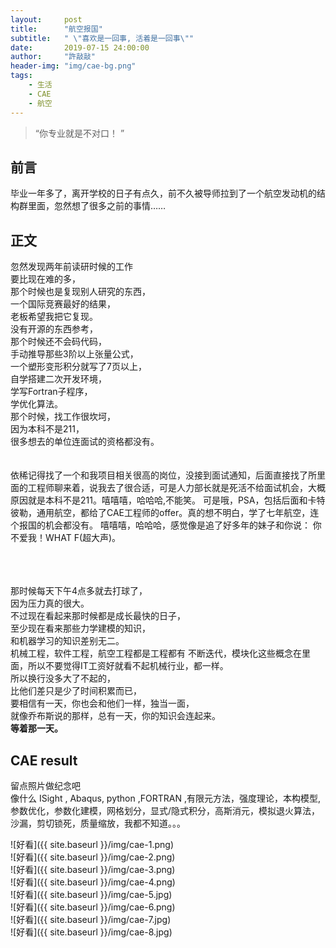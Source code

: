 ```yaml
---
layout:     post
title:      "航空报国"
subtitle:   " \"喜欢是一回事, 活着是一回事\""
date:       2019-07-15 24:00:00
author:     "許敲敲"
header-img: "img/cae-bg.png"
tags:
    - 生活
    - CAE
    - 航空
---
```


> “你专业就是不对口！ ”

## 前言
毕业一年多了，离开学校的日子有点久，前不久被导师拉到了一个航空发动机的结构群里面，忽然想了很多之前的事情……

## 正文

忽然发现两年前读研时候的工作
<br>要比现在难的多，
<br>那个时候也是复现别人研究的东西，
<br>一个国际竞赛最好的结果，
<br>老板希望我把它复现。
<br>没有开源的东西参考，
<br>那个时候还不会码代码，
<br>手动推导那些3阶以上张量公式，
<br>一个塑形变形积分就写了7页以上，
<br>自学搭建二次开发环境，
<br>学写Fortran子程序，
<br>学优化算法。
<br>那个时候，找工作很坎坷，
<br>因为本科不是211，
<br>很多想去的单位连面试的资格都没有。
<br><br>
<br>依稀记得找了一个和我项目相关很高的岗位，没接到面试通知，后面直接找了所里面的工程师聊来着，说我去了很合适，可是人力部长就是死活不给面试机会，大概原因就是本科不是211。嘻嘻嘻，哈哈哈,不能笑。
可是哦，PSA，包括后面和卡特彼勒，通用航空，都给了CAE工程师的offer。真的想不明白，学了七年航空，连个报国的机会都没有。 嘻嘻嘻，哈哈哈，感觉像是追了好多年的妹子和你说： 你不爱我！WHAT F(超大声)。

<br><br>
<br>那时候每天下午4点多就去打球了，
<br>因为压力真的很大。
<br>不过现在看起来那时候都是成长最快的日子，
<br>至少现在看来那些力学建模的知识，
<br>和机器学习的知识差别无二。
<br>机械工程，软件工程，航空工程都是工程都有 不断迭代，模块化这些概念在里面，所以不要觉得IT工资好就看不起机械行业，都一样。
<br>所以换行没多大了不起的，
<br>比他们差只是少了时间积累而已，
<br>要相信有一天，你也会和他们一样，独当一面，
<br> 就像乔布斯说的那样，总有一天，你的知识会连起来。
<br> **等着那一天。**
<br>


## CAE result
  留点照片做纪念吧
  <br>
  像什么 ISight , Abaqus, python ,FORTRAN ,有限元方法，强度理论，本构模型, 参数优化，参数化建模，网格划分，显式/隐式积分，高斯消元，模拟退火算法，沙漏，剪切锁死，质量缩放，我都不知道。。。

![好看]({{ site.baseurl }}/img/cae-1.png)
<br>
![好看]({{ site.baseurl }}/img/cae-2.png)
<br>
![好看]({{ site.baseurl }}/img/cae-3.png)
<br>
![好看]({{ site.baseurl }}/img/cae-4.png)
<br>
![好看]({{ site.baseurl }}/img/cae-5.jpg)
<br>
![好看]({{ site.baseurl }}/img/cae-6.png)
<br>
![好看]({{ site.baseurl }}/img/cae-7.jpg)
<br>
![好看]({{ site.baseurl }}/img/cae-8.jpg)

